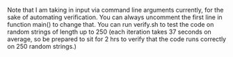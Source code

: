 Note that I am taking in input via command line arguments currently, for the sake of automating verification. You can always uncomment the first line in function main() to change that. You can run verify.sh to test the code on random strings of length up to 250 (each iteration takes 37 seconds on average, so be prepared to sit for 2 hrs to verify that the code runs correctly on 250 random strings.)